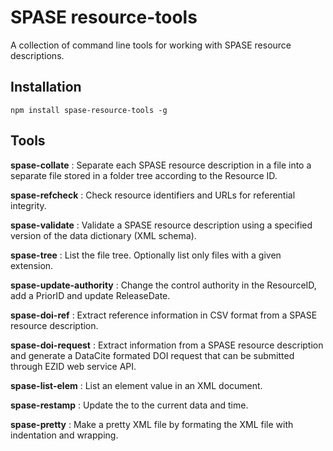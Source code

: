 # SPASE resource-tools

A collection of command line tools for working with SPASE resource descriptions.

## Installation

`npm install spase-resource-tools -g`

## Tools

**spase-collate** : Separate each SPASE resource description in a file into a separate file stored in a folder tree according to the Resource ID.

**spase-refcheck** : Check resource identifiers and URLs for referential integrity.

**spase-validate** : Validate a SPASE resource description using a specified version of the data dictionary (XML schema).

**spase-tree** : List the file tree. Optionally list only files with a given extension.

**spase-update-authority** : Change the control authority in the ResourceID, add a PriorID and update ReleaseDate.

**spase-doi-ref** : Extract reference information in CSV format from a SPASE resource description.

**spase-doi-request** : Extract information from a SPASE resource description and generate a DataCite formated DOI request that can be submitted through EZID web service API.

**spase-list-elem** : List an element value in an XML document.

**spase-restamp** : Update the <ReleaseDate> to the current data and time. 

**spase-pretty** : Make a pretty XML file by formating the XML file with indentation and wrapping. 

